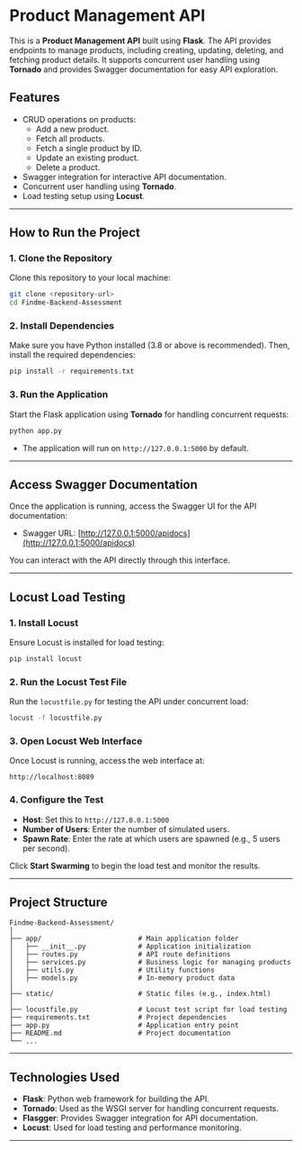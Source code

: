 # Product Management API

This is a **Product Management API** built using **Flask**. The API provides endpoints to manage products, including creating, updating, deleting, and fetching product details. It supports concurrent user handling using **Tornado** and provides Swagger documentation for easy API exploration.

## Features
- CRUD operations on products:
  - Add a new product.
  - Fetch all products.
  - Fetch a single product by ID.
  - Update an existing product.
  - Delete a product.
- Swagger integration for interactive API documentation.
- Concurrent user handling using **Tornado**.
- Load testing setup using **Locust**.

---

## How to Run the Project

### 1. Clone the Repository
Clone this repository to your local machine:
```bash
git clone <repository-url>
cd Findme-Backend-Assessment
```

### 2. Install Dependencies
Make sure you have Python installed (3.8 or above is recommended). Then, install the required dependencies:
```bash
pip install -r requirements.txt
```

### 3. Run the Application
Start the Flask application using **Tornado** for handling concurrent requests:
```bash
python app.py
```

- The application will run on `http://127.0.0.1:5000` by default.

---

## Access Swagger Documentation

Once the application is running, access the Swagger UI for the API documentation:

- Swagger URL: [http://127.0.0.1:5000/apidocs](http://127.0.0.1:5000/apidocs)

You can interact with the API directly through this interface.

---

## Locust Load Testing

### 1. Install Locust
Ensure Locust is installed for load testing:
```bash
pip install locust
```

### 2. Run the Locust Test File
Run the `locustfile.py` for testing the API under concurrent load:
```bash
locust -f locustfile.py
```

### 3. Open Locust Web Interface
Once Locust is running, access the web interface at:
```
http://localhost:8089
```

### 4. Configure the Test
- **Host**: Set this to `http://127.0.0.1:5000`
- **Number of Users**: Enter the number of simulated users.
- **Spawn Rate**: Enter the rate at which users are spawned (e.g., 5 users per second).

Click **Start Swarming** to begin the load test and monitor the results.

---

## Project Structure

```
Findme-Backend-Assessment/
│
├── app/                        # Main application folder
│   ├── __init__.py             # Application initialization
│   ├── routes.py               # API route definitions
│   ├── services.py             # Business logic for managing products
│   ├── utils.py                # Utility functions
│   ├── models.py               # In-memory product data
│
├── static/                     # Static files (e.g., index.html)
│
├── locustfile.py               # Locust test script for load testing
├── requirements.txt            # Project dependencies
├── app.py                      # Application entry point
├── README.md                   # Project documentation
└── ...
```

---

## Technologies Used

- **Flask**: Python web framework for building the API.
- **Tornado**: Used as the WSGI server for handling concurrent requests.
- **Flasgger**: Provides Swagger integration for API documentation.
- **Locust**: Used for load testing and performance monitoring.

---

